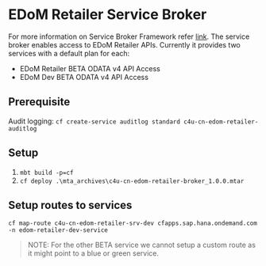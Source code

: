 # EDoM Retailer Service Broker

For more information on Service Broker Framework refer [link](https://github.wdf.sap.corp/xs2/node-sbf).
The service broker enables access to EDoM Retailer APIs. Currently it provides two services with a default plan for each:

- EDoM Retailer BETA ODATA v4 API Access
- EDoM Dev BETA ODATA v4 API Access

## Prerequisite

Audit logging: ``cf create-service auditlog standard c4u-cn-edom-retailer-auditlog``

## Setup

1. ``mbt build -p=cf``
2. ``cf deploy .\mta_archives\c4u-cn-edom-retailer-broker_1.0.0.mtar``

## Setup routes to services

```
cf map-route c4u-cn-edom-retailer-srv-dev cfapps.sap.hana.ondemand.com -n edom-retailer-dev-service
```

> NOTE: For the other BETA service we cannot setup a custom route as it might point to a blue or green service.